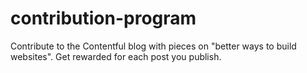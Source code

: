 # contribution-program
Contribute to the Contentful blog with pieces on "better ways to build websites". Get rewarded for each post you publish.
